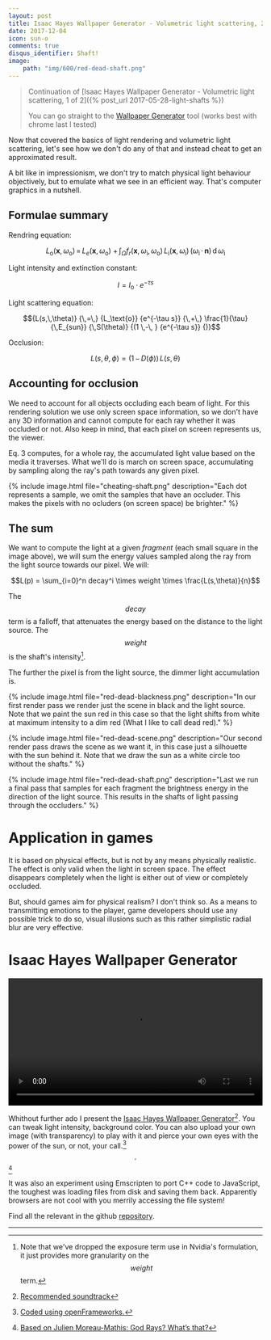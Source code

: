 ```yaml
---
layout: post
title: Isaac Hayes Wallpaper Generator - Volumetric light scattering, 2 of 2
date: 2017-12-04
icon: sun-o
comments: true
disqus_identifier: Shaft!
image:
    path: "img/600/red-dead-shaft.png"
---
```


> Continuation of [Isaac Hayes Wallpaper Generator - Volumetric light scattering, 1 of 2]({% post_url 2017-05-28-light-shafts %})
>
> You can go straight to the [Wallpaper Generator](/emscripten/isaac_hayes_wg/IsaacWallpaper.html) tool (works best with chrome last I tested)

Now that covered the basics of light rendering and volumetric light scattering, let's see how we don't do any of that and instead cheat to get an approximated result.

A bit like in impressionism, we don't try to match physical light behaviour objectively, but to emulate what we see in an efficient way. That's computer graphics in a nutshell.

## Formulae summary

Rendring equation:

$${L_{\text{o}}(\mathbf x,\, \omega_{\text{o}})} {\,=\,} {L_e(\mathbf x,\, \omega_{\text{o}})}  {\ +\,}  {\int_\Omega}  {f_r(\mathbf x,\, \omega_{\text{i}},\, \omega_{\text{o}})\,}  {L_{\text{i}}(\mathbf x,\, \omega_{\text{i}})\,}  {(\omega_{\text{i}}\,\cdot\,\mathbf n)\,}  {\operatorname d \omega_{\text{i}}}$$

Light intensity and extinction constant:

$$I=I_\text{o} · e^{-\tau s}$$

Light scattering equation:

$${L(s,\,\theta)}  {\,=\,}  {L_\text{o}}  {e^{-\tau s}}  {\,+\,} \frac{1}{\tau}  {\,E_{sun}}  {\,S(\theta)}  {(1 \,-\, }  {e^{-\tau s}} {)}$$

Occlusion:

$$L(s,\,\theta,\,\phi) = (1 \,-\, D(\phi)) \,L(s,\,\theta)$$

## Accounting for occlusion

We need to account for all objects occluding each beam of light. For this rendering solution we use only screen space information, so we don't have any 3D information and cannot compute for each ray whether it was occluded or not. Also keep in mind, that each pixel on screen represents us, the viewer.

Eq. 3 computes, for a whole ray, the accumulated light value based on the media it traverses. What we'll do is march on screen space, accumulating by sampling along the ray's path towards any given pixel.

{% include image.html file="cheating-shaft.png" description="Each dot represents a sample, we omit the samples that have an occluder. This makes the pixels with no ocluders (on screen space) be brighter." %}

## The sum

We want to compute the light at a given _fragment_ (each small square in the image above), we will sum the energy values sampled along the ray from the light source towards our pixel. We will:

$$L(p) = \sum_{i=0}^n decay^i \times weight \times \frac{L(s,\theta)}{n}$$

The $$decay$$ term is a falloff, that attenuates the energy based on the distance to the light source. The $$weight$$ is the shaft's intensity[^1].

The further the pixel is from the light source, the dimmer light accumulation is. 


{% include image.html file="red-dead-blackness.png" description="In our first render pass we render just the scene in black and the light source. Note that we paint the sun red in this case so that the light shifts from white at maximum intensity to a dim red (What I like to call dead red)." %}

{% include image.html file="red-dead-scene.png" description="Our second render pass draws the scene as we want it, in this case just a silhouette with the sun behind it. Note that we draw the sun as a white circle too without the shafts." %}

{% include image.html file="red-dead-shaft.png" description="Last we run a final pass that samples for each fragment the brightness energy in the direction of the light source. This results in the shafts of light passing through the occluders." %}


# Application in games

It is based on physical effects, but is not by any means physically realistic. The effect is only valid when the light in screen space. The effect disappears completely when the light is either out of view or completely occluded.

But, should games aim for physical realism? I don't think so. As a means to transmitting emotions to the player, game developers should use any possible trick to do so, visual illusions such as this rather simplistic radial blur are very effective.

# Isaac Hayes Wallpaper Generator


<video autoplay="autoplay" loop="loop" width="100%">
    <source src="/videos/rdrgif.mp4" type="video/mp4">
</video>

Whithout further ado I present the [Isaac Hayes Wallpaper Generator](/emscripten/isaac_hayes_wg/IsaacWallpaper.html)[^2]. You can tweak light intensity, background color. You can also upload your own image (with transparency) to play with it and pierce your own eyes with the power of the sun, or not, your call.[^3]$$^,$$[^4]

It was also an experiment using Emscripten to port C++ code to JavaScript, the toughest was loading files from disk and saving them back. Apparently browsers are not cool with you merrily accessing the file system!

Find all the relevant in the github [repository](https://github.com/chuckleplant/IsaacHayesWG). 

-------------

[^1]: Note that we've dropped the exposure term use in Nvidia's formulation, it just provides more granularity on the $$weight$$ term.
[^2]: [Recommended soundtrack](https://www.youtube.com/watch?v=nFvRvSxsW-I)
[^3]: [Coded using openFrameworks.](https://github.com/openframeworks/openFrameworks)
[^4]: [Based on Julien Moreau-Mathis: God Rays? What’s that?](https://medium.com/community-play-3d/god-rays-whats-that-5a67f26aeac2)
